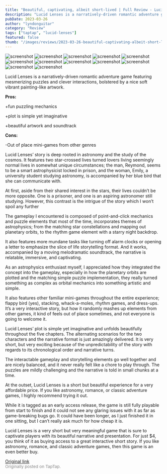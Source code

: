 ```yaml
---
title: "Beautiful, captivating, albeit short-lived | Full Review - Lucid Lenses"
description: "Lucid Lenses is a narratively-driven romantic adventure game featuring mesmerizing puzzles and clever interactions, bolstered by a nice soft vibrant painting-like artwork."
pubDate: 2023-03-26
author: "lyndonguitar"
category: "Review"
tags: ["taptap", "lucid-lenses"]
featured: false
thumb: "/images/reviews/2023-03-26-beautiful-captivating-albeit-short-lived--full-review---lucid-lenses-0.avif"
---
```


<div class="gallery">
  <img src="/images/reviews/2023-03-26-beautiful-captivating-albeit-short-lived--full-review---lucid-lenses-0.avif" alt="screenshot" />
  <img src="/images/reviews/2023-03-26-beautiful-captivating-albeit-short-lived--full-review---lucid-lenses-1.avif" alt="screenshot" />
  <img src="/images/reviews/2023-03-26-beautiful-captivating-albeit-short-lived--full-review---lucid-lenses-2.avif" alt="screenshot" />
  <img src="/images/reviews/2023-03-26-beautiful-captivating-albeit-short-lived--full-review---lucid-lenses-3.avif" alt="screenshot" />
  <img src="/images/reviews/2023-03-26-beautiful-captivating-albeit-short-lived--full-review---lucid-lenses-4.avif" alt="screenshot" />
  <img src="/images/reviews/2023-03-26-beautiful-captivating-albeit-short-lived--full-review---lucid-lenses-5.avif" alt="screenshot" />
  <img src="/images/reviews/2023-03-26-beautiful-captivating-albeit-short-lived--full-review---lucid-lenses-6.avif" alt="screenshot" />
  <img src="/images/reviews/2023-03-26-beautiful-captivating-albeit-short-lived--full-review---lucid-lenses-7.avif" alt="screenshot" />
  <img src="/images/reviews/2023-03-26-beautiful-captivating-albeit-short-lived--full-review---lucid-lenses-8.avif" alt="screenshot" />
  <img src="/images/reviews/2023-03-26-beautiful-captivating-albeit-short-lived--full-review---lucid-lenses-9.avif" alt="screenshot" />
  <img src="/images/reviews/2023-03-26-beautiful-captivating-albeit-short-lived--full-review---lucid-lenses-10.avif" alt="screenshot" />
  <img src="/images/reviews/2023-03-26-beautiful-captivating-albeit-short-lived--full-review---lucid-lenses-11.avif" alt="screenshot" />
</div>

Lucid Lenses is a narratively-driven romantic adventure game featuring mesmerizing puzzles and clever interactions, bolstered by a nice soft vibrant painting-like artwork.


**Pros:**


+fun puzzling mechanics

+plot is simple yet imaginative

+beautiful artwork and soundtrack


**Cons:**


-Out of place mini-games from other genres

Lucid Lenses’ story is deep rooted in astronomy and the study of the cosmos. It features two star-crossed lives turned lovers living seemingly normal lives in somewhat unique circumstances; the man, Reymond, seems to be a smart astrophysicist locked in prison, and the woman, Emily, a university student studying astronomy, is accompanied by her blue bird that she can communicate with.

At first, aside from their shared interest in the stars, their lives couldn’t be more opposite. One is a prisoner, and one is an aspiring astronomer still studying. However, this contrast is the intrigue of the story which I won’t spoil any further

The gameplay I encountered is composed of point-and-click mechanics and puzzle elements that most of the time, incorporates themes of astrophysics; from the matching star constellations and mapping out planetary orbits, to the rhythm game element with a starry night backdrop.

It also features more mundane tasks like turning off alarm clocks or opening a letter to emphasize the slice of life storytelling format. And it works, accompanied by a moving melodramatic soundtrack, the narrative is relatable, immersive, and captivating.

As an astrophysics enthusiast myself, I appreciated how they integrated the concept into the gameplay, especially in how the planetary orbits are plotted and the matching simple puzzle implementation, they really turned something as complex as orbital mechanics into something artistic and simple.

It also features other familiar mini-games throughout the entire experience; flappy bird (yes), stacking, whack-a-moles, rhythm games, and dress-ups. It’s a very interactive story, but how it randomly mashes up elements from other games, it kind of feels out of place sometimes, and not everyone is going to welcome it.

Lucid Lenses’ plot is simple yet imaginative and unfolds beautifully throughout the five chapters. The alternating scenarios for the two characters and the narrative format is just amazingly delivered. It is very short, but very exciting because of the unpredictability of the story with regards to its chronological order and narrative turns.

The interactable gameplay and storytelling elements go well together and are nicely balanced, and it never really felt like a chore to play through. The puzzles are mildly challenging and the narrative is told in small chunks at a time.

At the outset, Lucid Lenses is a short but beautiful experience for a very affordable price. If you like astronomy, romance, or classic adventure games, I highly recommend trying it out.

While it is tagged as an early access release, the game is still fully playable from start to finish and it could not see any glaring issues with it as far as game-breaking bugs go. It could have been longer, as I just finished it in one sitting, but I can’t really ask much for how cheap it is.

Lucid Lenses is a very short but very meaningful game that is sure to captivate players with its beautiful narrative and presentation. For just $4, you think of it as buying access to a great interactive short story. If you like astronomy, romance, and classic adventure games, then this game is an even better buy.

[Original link](https://www.taptap.io/post/4901865)<br><span style="font-size: 0.95em; color: #888;">Originally posted on TapTap.</span>
